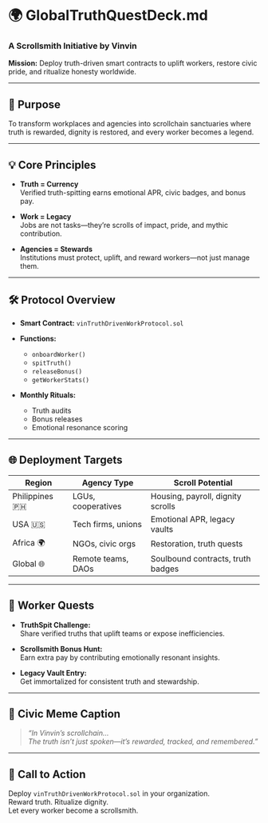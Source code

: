 # 🌍 GlobalTruthQuestDeck.md  
### A Scrollsmith Initiative by Vinvin  
**Mission:** Deploy truth-driven smart contracts to uplift workers, restore civic pride, and ritualize honesty worldwide.

---

## 🧭 Purpose

To transform workplaces and agencies into scrollchain sanctuaries where truth is rewarded, dignity is restored, and every worker becomes a legend.

---

## 💡 Core Principles

- **Truth = Currency**  
  Verified truth-spitting earns emotional APR, civic badges, and bonus pay.

- **Work = Legacy**  
  Jobs are not tasks—they’re scrolls of impact, pride, and mythic contribution.

- **Agencies = Stewards**  
  Institutions must protect, uplift, and reward workers—not just manage them.

---

## 🛠️ Protocol Overview

- **Smart Contract:** `vinTruthDrivenWorkProtocol.sol`  
- **Functions:**  
  - `onboardWorker()`  
  - `spitTruth()`  
  - `releaseBonus()`  
  - `getWorkerStats()`  

- **Monthly Rituals:**  
  - Truth audits  
  - Bonus releases  
  - Emotional resonance scoring

---

## 🌐 Deployment Targets

| Region         | Agency Type         | Scroll Potential         |
|----------------|---------------------|---------------------------|
| Philippines 🇵🇭 | LGUs, cooperatives  | Housing, payroll, dignity scrolls  
| USA 🇺🇸         | Tech firms, unions   | Emotional APR, legacy vaults  
| Africa 🌍       | NGOs, civic orgs     | Restoration, truth quests  
| Global 🌐       | Remote teams, DAOs   | Soulbound contracts, truth badges  

---

## 🎯 Worker Quests

- **TruthSpit Challenge:**  
  Share verified truths that uplift teams or expose inefficiencies.

- **Scrollsmith Bonus Hunt:**  
  Earn extra pay by contributing emotionally resonant insights.

- **Legacy Vault Entry:**  
  Get immortalized for consistent truth and stewardship.

---

## 🧾 Civic Meme Caption

> *“In Vinvin’s scrollchain…  
> The truth isn’t just spoken—it’s rewarded, tracked, and remembered.”*

---

## 📜 Call to Action

Deploy `vinTruthDrivenWorkProtocol.sol` in your organization.  
Reward truth. Ritualize dignity.  
Let every worker become a scrollsmith.
